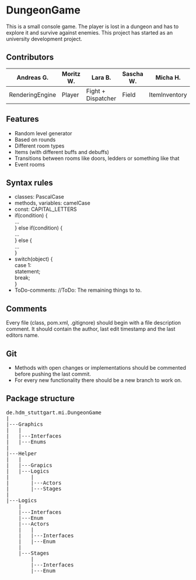 # DungeonGame
This is a small console game. The player is lost in a dungeon and 
has to explore it and survive against enemies.
This project has started as an university development project.

## Contributors
Andreas G. | Moritz W. | Lara B. | Sascha W. | Micha H.     
---------- | --------- | ------- | --------- | -------- 
RenderingEngine | Player | Fight + Dispatcher | Field | ItemInventory

## Features
* Random level generator
* Based on rounds
* Different room types
* Items (with different buffs and debuffs)
* Transitions between rooms like doors, ledders or something like that
* Event rooms

## Syntax rules
* classes: PascalCase
* methods, variables: camelCase
* const: CAPITAL_LETTERS
* if(condition) {<br/>
	...<br/>
  } else if(condition) {<br/>
	...<br/>
  } else {<br/>
	...<br/>
  }
* switch(object) {<br/>
	case 1:<br/>
		statement;<br/>
		break;<br/>
  }<br/>
* ToDo-comments: //ToDo: The remaining things to to.

## Comments
Every file (class, pom.xml, .gitignore) should begin with a file description comment. 
It should contain the author, last edit timestamp and the last editors name.

## Git
* Methods with open changes or implementations should be commented before pushing 
the last commit.
* For every new functionality there should be a new branch to work on.

## Package structure
<pre>
de.hdm_stuttgart.mi.DungeonGame
|
|---Graphics
|   |
|   |---Interfaces
|   |---Enums
|
|---Helper
|   |
|   |---Grapics
|   |---Logics
|       |
|       |---Actors
|       |---Stages
|
|---Logics
    |
    |---Interfaces
    |---Enum
    |---Actors
    |   |
    |   |---Interfaces
    |   |---Enum
    |
    |---Stages
        |
        |---Interfaces
        |---Enum
</pre>
